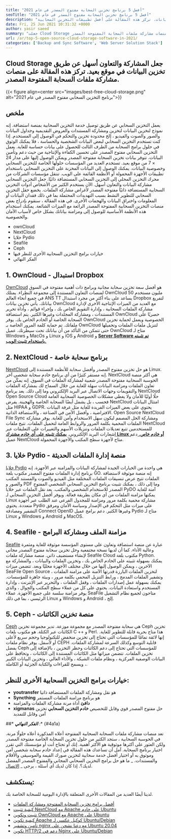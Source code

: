 ```yaml
---
title: "أفضل 5 برنامج تخزين السحابة مفتوح المصدر في عام 2021" 
seoTitle: "أفضل 5 برنامج تخزين السحابة مفتوح المصدر في عام 2021" 
description: "يعمل التخزين السحابي مفتوح المصدر على تحسين الكفاءة والإنتاجية من حيث دعم وتأمين البيانات. تركز هذه المقالة على أفضل تطبيقات التخزين السحابية" 
date: Fri, 25 Jun 2021 10:31:32 +0000
author: yasir saeed
summary: "جعلت Cloud Storage المشاركة والتعاون أسهل عن طريق تخزين البيانات في موقع بعيد. تركز هذه المقالة على منصات مشاركة ملفات السحابة المفتوحة المصدر." 
url: /ar/top-5-open-source-cloud-storage-software-in-2021/
categories: ['Backup and Sync Software', 'Web Server Solution Stack']
---
```


## Cloud Storage جعل المشاركة والتعاون أسهل عن طريق تخزين البيانات في موقع بعيد. تركز هذه المقالة على منصات مشاركة ملفات السحابة المفتوحة المصدر.

{{< figure align=center src="images/best-free-cloud-storage.png" alt="برنامج التخزين السحابي مفتوح المصدر في عام 2021">}}


## **ملخص** 
يعمل التخزين السحابي عن طريق توصيل خدمة التخزين السحابية بمنصة استضافة. إنه نموذج لتخزين البيانات لتخزين ومشاركة المستندات والعروض التقديمية وجداول البيانات والصور والصوت والفيديو ، إلخ محدودة تخزين والتحكم في الوصول إلى المستخدم. إذا كنت تستخدم التخزين السحابي لبعض البيانات الشخصية والحساسة ، فلا يمكنك الوثوق في حلول برامج السحابة من الطرف الثالث للحصول على بيانات حساسة للغاية. يعمل التخزين السحابي مفتوح المصدر على تحسين الكفاءة والإنتاجية من حيث دعم وتأمين البيانات.
تتوفر بيانات تخزين السحابة مفتوحة المصدر ويمكن الوصول إليها على مدار 24 × 7 من موقع بعيد. تستخدم العديد من المؤسسات حلولها الخاصة للتخزين السحابي وخصوصية البيانات. يمكنك الوصول إلى البيانات المخزنة على التخزين السحابي باستخدام تطبيقات الأجهزة المحمولة أو الأنظمة القائمة على الويب. تنتقل مؤسسات الشركات من محرك التخزين المحلي إلى التخزين السحابي المستضافة ذاتيًا. جعل التخزين السحابي مشاركة البيانات والتعاون أسهل. الآن يستخدم الكثير من الأشخاص أدوات التخزين السحابية المستضافة ذاتيًا مفتوحة المصدر لأغراض مشاركة الملفات. يخضع حقل التخزين السحابي للتطوير النشط بسبب التهديدات المحتملة بما في ذلك فقدان البيانات أو المعلومات واختراق البيانات والهجمات الأخرى.
في هذه المقالة ، سنقوم بإدراج بعض منصات التخزين السحابية المفتوحة المصدر الرائعة مع الميزات الشائعة. يمكنك استخدام هذه الأنظمة الأساسية للوصول إلى ومزامنة بياناتك بشكل خاص لأسباب الأمان والخصوصية.
  * ownCloud
  * NextCloud
  * خلايا Pydio
  * Seafile
  * Ceph
  * خيارات برامج التخزين السحابية الأخرى للنظر فيها
  * الفكر النهائي

## 1. OwnCloud - استبدال Dropbox
[OwnCloud][1] هو أفضل سعة تخزين سحابة مجانية وبرامج ذات أهمية مفتوحة في السوق لمنصات التعاون المستندة إلى مجموعة النظراء. يمتلك OwnCloud 50 مليون مستخدم في جميع أنحاء العالم ANS TT يساعد على بناء أكثر من مجرد استبدال Dropbox لتفريغ بياناتك. يأتي تخزين بيانات OwnCloud مع العديد من الميزات الإنتاجية الأخرى لإدارة مشاركة الملفات السحابية ، وإدارة التقويم الخاص بك ، وإجراء قوائم ، وأداة تحرير المستندات ، ومشاركة المجلدات وغيرها الكثير. يتم استضافة OwnCloud حصريًا على السحابة الخاصة أو الخادم الخاص بك. يوفر OwnCloud الخصوصية ويعمل لحماية تخزين ملفاتك. تم حماية كلمة المرور الخاصة بـ OwnCloud لتنزيل ملفات الملفات وتحميلها حتى تتمكن من التأكد من أن بياناتك تحت سيطرتك.
عميل OwnCloud متاح لـ Windows و MacOs و Linux و iOS و Android و [ **Server Software تم تثبيته باستخدام تثبيت الويب.** ][2]

## 2. NextCloud - برنامج سحابة خاصة
[NextCloud][3] هو حل تخزين مفتوح المصدر وأفضل سحابة للأنظمة المستندة إلى Linux. إنه مستقر كثيرًا من أي برنامج خادم سحابة شخصي آخر. NextCloud هي أكثر منصة الحوسبة السحابية مفتوحة المصدر شعبية لمشاركة الملفات في السوق. إنه يمكّن من تعاون الملفات ومزامنة البيانات سهلة للغاية من خلال السماح لك بمشاركة الملفات والتقويمات وجهات الاتصال عبر البريد الإلكتروني وما إلى ذلك. يعد برنامج NextCloud Open Source Cloud حلًا أوليًا للأمان ولا يغطي مشكلات الخصوصية السحابية العامة فحسب ، بل يشمل أيضًا السحابة الخاصة والهجينة. يفرض NextCloud امتثال البيانات مثل HIPAA و GDPR.
يحتوي على بعض الميزات الفريدة للغاية مثل غرفة البيانات الافتراضية ، وأفضل الأمن في الصناعة ، والاستضافة الذاتية. Open Source NextCloud File Sync ومشاركة الحل المصمم ليكون سهل الاستخدام وآمن للغاية. يوفر مشاركة الملفات المحمية بكلمة المرور والروابط العامة لتحميل الملفات. تتيح ملفات NextCloud للمستخدمين تتبع تعديلات الملفات وتنزيلات الأسهم والتغييرات على التعليقات عبر إشعارات البريد الإلكتروني. [ **يمكنك تثبيته على أي خادم مشترك Linux أو خادم خاص.** ][4]
دعم عميل NextCloud متاح لأجهزة سطح المكتب والأجهزة المحمولة.

## 3. خلايا Pydio - منصة إدارة الملفات الحديثة
[خلايا Pydio][5] هي واحدة من الخيارات الجيدة لمشاركة البيانات والمزامنة عبر الأجهزة. إنه برنامج إدارة الملفات مفتوح المصدر مكتوب بلغة GO. إنه منصة موثوقة لاستضافة الملفات تتيح عرض تنسيقات الملفات المختلفة مثل الفيديو والصوت والمستند المكتب والصور و PDF وما إلى ذلك ، يمكنك تثبيت برنامج التخزين السحابي الشخصي المفتوح المصدر للاستخدام الشخصي والمكتب. يعد نقل الملفات عبر خلايا PyDO آمنة للغاية يمكنها مزامنة الملفات من أي مكان بطريقة فعالة. ويوفر أفضل التخزين السحابي لـ Linux مشاركة محمية بكلمة مرور ومزامنة للمجدول الفرعي عند الطلب عبر أجهزة متعددة. يحتوي Pydio على ميزات مثل التحكم في الإصدار وسياسة الأمان ومرفق التشفير ومصادقة Connect OpenID وغيرها الكثير.
دعم برامج عميل Pydio متاح لـ Linux و Windows و Android و MacOS.

## 4. Seafile - مزامنة الملف ومشاركة البرامج
[Seafile][6] عبارة عن منصة استضافة وتعاون على مستوى المؤسسة موثوقة للغاية ومثمرة وعالية الأداء. كما أن لديها نسخة مجتمعية وحل تخزين سحابة مفتوح المصدر مجاني لإنشاء مستضيف ذاتي. منصة مشاركة ملفات Seafile Cloud مكتوب بلغة Python.
يمكنك بسهولة تثبيته على الخادم الخاص بك ، وتخزين الملفات والبيانات ، والمشاركة مع الآخرين ، ويمكن الوصول إليها من خلال مختلف الأجهزة محليًا وبعد. تتضمن ميزات SeaFile Open Source لتخزين الملفات البارزة قدرتها الآمنة على مزامنة الملفات ، وتشفير الملفات المدمج ، ورابط التنزيل المحمي بكلمة مرور ، وبيئة جاهزة للمؤسسات. يمكنك بسهولة عمل إصدارات الملفات ، وقفل الملفات ، والتحرير عبر الإنترنت ، وإدارة المستخدم واستعادة البيانات. يحتوي على كل من عملاء سطح المكتب والجوال ، والذي يوفر مزامنة سلسة على جميع الأجهزة.
عملاء SeaFile متاحون لجميع نظام التشغيل الرئيسي ، بما في ذلك Linux و Windows و Android ، إلخ.

## 5. Ceph - منصة تخزين الكائنات
[Ceph][7] هي سحابة مفتوحة المصدر مع مجموعة موزعة. تدير مجموعة تخزين Ceph تخزين الكائنات عبر الكتلة. هو مكتوب بلغات C ++ و Perl. هذا متاح بحرية قابلة للتطوير للغاية. إنها لائقة تمامًا للمؤسسات التي تحتاج إلى تخزين منخفض للتكنولوجيا وحجم سريع لأعلى أو لأسفل. يوفر نظام ملفات CEPH قابلية التوسع وكذلك السرعة لمشاركة الملفات. يفضل Ceph للمؤسسات التي تحتاج إلى دعم الكائنات وحظر التخزين ، بالإضافة إلى تخزين الملفات.
تتضمن ميزاتها مثل الكائنات المستندة إلى الكائنات ، وتحافظ على البيانات الوصفية المركزية ، ونظام ملفات الشبكة ، والأداء العالي ، وتخزين البيانات الكبير ، ويسمح للقراءات والكتابة الجزئية أو الكاملة.

## خيارات برامج التخزين السحابية الأخرى للنظر:
* **youtransfer** هو نقل ومشاركة الملفات المستضافة ذاتيا
* **Syncthing** هو برنامج مزامنة الملفات المستمر
* **دافئ** أداة مرنة مشاركة الملفات والمزامنة
* **xigmanas** حل مفتوح المصدر قوي وقابل للتخصيص
**خادم التخزين السحابي** تخزين آمن وقابل للتمديد

##* ***الفكر النهائي** :** {#4a1a}

تعد منصات مشاركة ملفات السحابة السحابية المفتوحة أعلاه المذكورة أعلاه حلولًا مرنة. في الحوسبة السحابية ، ستجد الكثير من حلول تخزين السحابة الخاصة مفتوحة المصدر ولكن العثور على أكثرها موثوقية هو الأكثر أهمية. إنك أو تحتاج أنت أو مؤسستك التي تقرر اختيار برنامج السحابة. آمل أن تساعدك هذه المقالة في إعداد خادم سحابة شخصي آمن وموثوق به أو اختيار أفضل خدمة سحابية لتخزين صورك القيمة والموسيقى والأفلام والمستندات.
_ ما هو حل برامج التخزين السحابي المجاني والمفتوح المصدر المفضل لديك؟. إذا كان لديك أي أسئلة ، يرجى _ [الاتصال][8].

## يستكشف:
لدينا أيضًا العديد من المقالات الأخرى المتعلقة بالإدارة اليومية للسحابة الخاصة بك.
  * [أفضل برامج تخزين السحابة المفتوحة ومشاركة الملفات][9]
  * [كيفية تثبيت NextCloud مع Apache على خادم Ubuntu][4]
  * [تثبيت وتكوين OwnCloud مع Apache على Ubuntu][2]
  * [كيفية تكوين Apache كوكيل عكسي لـ Ubuntu/Debian][10]
  * [تأمين وتشفير nginx مع دعنا نشحن على Ubuntu 20.04][11]
  * [تكوين HTTP/2 دعم في Nginx على Ubuntu/Debian][12]



[1]: https://owncloud.com/
[2]: https://blog.containerize.com/backup-and-sync-software/how-to-install-and-configure-owncloud-with-apache-on-ubuntu/
[3]: https://nextcloud.com/
[4]: https://blog.containerize.com/backup-and-sync-software/how-to-install-nextcloud-with-apache-on-ubuntu-server/
[5]: https://pydio.com/
[6]: https://www.seafile.com/
[7]: https://ceph.io/en/
[8]: mailto:yasir.saeed@aspose.com
[9]: https://products.containerize.com/backup-and-sync/
[10]: https://blog.containerize.com/web-server-solution-stack/how-to-configure-apache-as-a-reverse-proxy-for-ubuntudebian/
[11]: https://blog.containerize.com/web-server-solution-stack/how-to-secure-nginx-with-letsencrypt-on-ubuntu-20-04/
[12]: https://blog.containerize.com/web-server-solution-stack/how-to-configure-http2-support-in-nginx-on-ubuntudebian/
